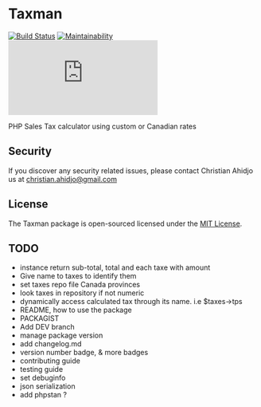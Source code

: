 # Taxman
[![Build Status](https://travis-ci.org/chriys/Taxman.svg?branch=master)](https://travis-ci.org/chriys/Taxman)
[![Maintainability](https://api.codeclimate.com/v1/badges/82f1863574f6c8753c85/maintainability)](https://codeclimate.com/github/chriys/Taxman/maintainability)
[![Only 32 Kb](https://badge-size.herokuapp.com/Naereen/StrapDown.js/master/strapdown.min.js)](https://github.com/Naereen/StrapDown.js/blob/master/strapdown.min.js)


PHP Sales Tax calculator using custom or Canadian rates

## Security
If you discover any security related issues, please contact Christian Ahidjo us at christian.ahidjo@gmail.com

## License
The Taxman package is open-sourced licensed under the [MIT License](License).

## TODO 
- instance return sub-total, total and each taxe with amount
- Give name to taxes to identify them
- set taxes repo file Canada provinces
- look taxes in repository if not numeric
- dynamically access calculated tax through its name. i.e $taxes->tps
- README, how to use the package
- PACKAGIST
- Add DEV branch
- manage package version
- add changelog.md
- version number badge, & more badges
- contributing guide
- testing guide
- set debuginfo
- json serialization
- add phpstan ?